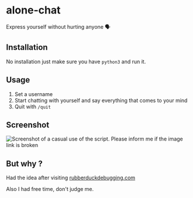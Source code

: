 # alone-chat
Express yourself without hurting anyone 🗣

## Installation

No installation just make sure you have `python3` and run it.

## Usage

1. Set a username
2. Start chatting with yourself and say everything that comes to your mind
3. Quit with `/quit`

## Screenshot

![Screenshot of a casual use of the script. Please inform me if the image link is broken](https://0x0.st/sDD9.png)

## But why ?

Had the idea after visiting [rubberduckdebugging.com](https://rubberduckdebugging.com)

Also I had free time, don't judge me.
